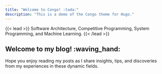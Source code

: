 ```yaml
---
title: "Welcome to Congo! :tada:"
description: "This is a demo of the Congo theme for Hugo."
---
```


{{< lead >}}
Software Architecture, Competitive Programming, System Programming, and Machine Learning.
{{< /lead >}}

## Welcome to my blog! :waving_hand:

Hope you enjoy reading my posts as I share insights, tips, and discoveries from my experiences in these dynamic fields.